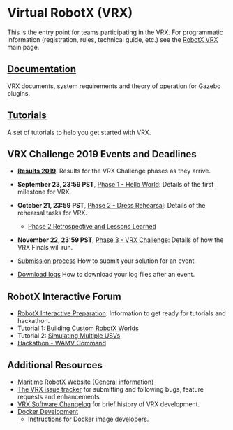 # Virtual RobotX (VRX)

This is the entry point for teams participating in the VRX.  For programmatic information (registration, rules, technical guide, etc.) see the [RobotX VRX]( https://www.robotx.org/index.php/about/about-virtual-robotx) main page.

## [Documentation](https://bitbucket.org/osrf/vrx/wiki/documentation)
VRX documents, system requirements and theory of operation for Gazebo plugins. 

## [Tutorials](https://bitbucket.org/osrf/vrx/wiki/tutorials)
A set of tutorials to help you get started with VRX.

## VRX Challenge 2019 Events and Deadlines

 * [**Results 2019**](https://bitbucket.org/osrf/vrx/wiki/VRX%202019%20Results).  Results for the VRX Challenge phases as they arrive.

 * **September 23, 23:59 PST**, [Phase 1 - Hello World](https://bitbucket.org/osrf/vrx/wiki/events/19/phase1_helloworld): Details of the first milestone for VRX.

 * **October 21, 23:59 PST**, [Phase 2 - Dress Rehearsal](https://bitbucket.org/osrf/vrx/wiki/events/19/dress_rehearsal): Details of the rehearsal tasks for VRX.
    * [Phase 2 Retrospective and Lessons Learned](https://bitbucket.org/osrf/vrx/wiki/events/19/phase2_retrospective)

 * **November 22, 23:59 PST**, [Phase 3 - VRX Challenge](https://bitbucket.org/osrf/vrx/wiki/events/19/vrx_challenge): Details of how the VRX Finals will run.

 * [Submission process](https://bitbucket.org/osrf/vrx/wiki/submission_process)
How to submit your solution for an event.

 * [Download logs](https://bitbucket.org/osrf/vrx/wiki/download_logs)
How to download your log files after an event.



## RobotX Interactive Forum

* [RobotX Interactive Preparation](https://bitbucket.org/osrf/vrx/wiki/RobotX_Interactive_Preparation): Information to get ready for tutorials and hackathon.
* Tutorial 1: [Building Custom RobotX Worlds](https://bitbucket.org/osrf/vrx/wiki/tutorials/rxi/custom_worlds)
* Tutorial 2: [Simulating Multiple USVs](https://bitbucket.org/osrf/vrx/wiki/tutorials/rxi/multivehicle)
* [Hackathon - WAMV Command](https://bitbucket.org/osrf/vrx/wiki/tutorials/rxi/hackathon_2019)

## Additional Resources

 * [Maritime RobotX Website (General information)](https://www.robotx.org/)
 * [The VRX issue tracker](https://bitbucket.org/osrf/vrx/issues?status=new&status=open) for submitting and following bugs, feature requests and enhancements
 * [VRX Software Changelog](https://bitbucket.org/osrf/vrx/src/default/Changelog.md) for brief history of VRX development.
 * [Docker Development](https://bitbucket.org/osrf/vrx/wiki/documentation/Docker%20Development)
    * Instructions for Docker image developers.